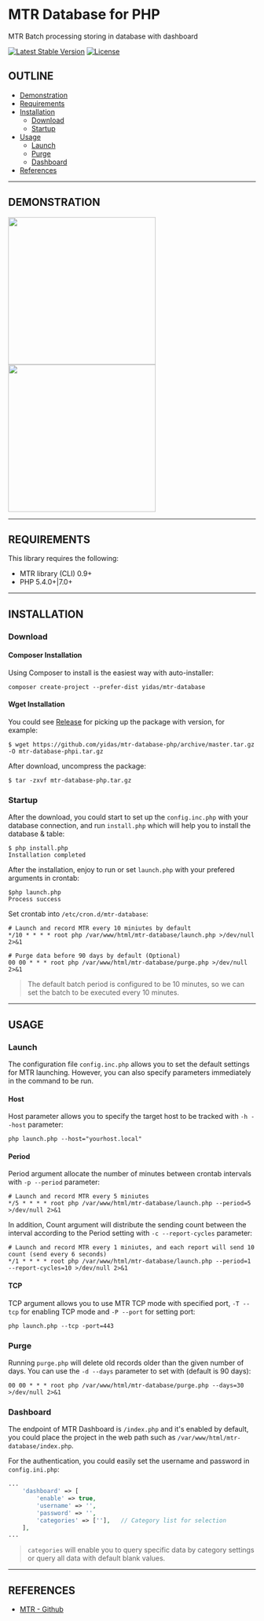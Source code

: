 MTR Database for PHP
====================

MTR Batch processing storing in database with dashboard 

[![Latest Stable Version](https://poser.pugx.org/yidas/mtr-database/v/stable?format=flat-square)](https://packagist.org/packages/yidas/mtr-database)
[![License](https://poser.pugx.org/yidas/mtr-database/license?format=flat-square)](https://packagist.org/packages/yidas/mtr-database)

OUTLINE
-------

- [Demonstration](#demonstration)
- [Requirements](#requirements)
- [Installation](#installation)
    - [Download](#download) 
    - [Startup](#startup)
- [Usage](#usage)
    - [Launch](#launch)
    - [Purge](#purge) 
    - [Dashboard](#Dashboard)
- [References](#references)

---

DEMONSTRATION
-------------

<img src="https://raw.githubusercontent.com/yidas/mtr-database-php/main/img/demo-dashboard-overview.png" height="300" /><img src="https://raw.githubusercontent.com/yidas/mtr-database-php/main/img/demo-dashboard-table-details.png" height="300" />

---

REQUIREMENTS
------------
This library requires the following:

- MTR library (CLI) 0.9+
- PHP 5.4.0+\|7.0+

---

INSTALLATION
------------

### Download

#### Composer Installation

Using Composer to install is the easiest way with auto-installer:

```shell
composer create-project --prefer-dist yidas/mtr-database
```

#### Wget Installation

You could see [Release](https://github.com/yidas/mtr-database-php/releases) for picking up the package with version, for example:
    
```shell
$ wget https://github.com/yidas/mtr-database-php/archive/master.tar.gz -O mtr-database-phpi.tar.gz
```

After download, uncompress the package:

```shell
$ tar -zxvf mtr-database-php.tar.gz
```

### Startup

After the download, you could start to set up the `config.inc.php` with your database connection, and run `install.php` which will help you to install the database & table:

```shell
$ php install.php
Installation completed
```

After the installation, enjoy to run or set `launch.php` with your prefered arguments in crontab:

```shell
$php launch.php
Process success
```

Set crontab into `/etc/cron.d/mtr-database`:

```shell
# Launch and record MTR every 10 miniutes by default
*/10 * * * * root php /var/www/html/mtr-database/launch.php >/dev/null 2>&1

# Purge data before 90 days by default (Optional)
00 00 * * * root php /var/www/html/mtr-database/purge.php >/dev/null 2>&1
```

> The default batch period is configured to be 10 minutes, so we can set the batch to be executed every 10 minutes.

---

USAGE
-----

### Launch

The configuration file `config.inc.php` allows you to set the default settings for MTR launching. However, you can also specify parameters immediately in the command to be run.

#### Host

Host parameter allows you to specify the target host to be tracked with `-h --host` parameter:

```shell
php launch.php --host="yourhost.local"
```

#### Period

Period argument allocate the number of minutes between crontab intervals with `-p --period` parameter:

```shell
# Launch and record MTR every 5 miniutes
*/5 * * * * root php /var/www/html/mtr-database/launch.php --period=5 >/dev/null 2>&1
```

In addition, Count argument will distribute the sending count between the interval according to the Period setting with `-c --report-cycles`  parameter:

```shell
# Launch and record MTR every 1 miniutes, and each report will send 10 count (send every 6 seconds)
*/1 * * * * root php /var/www/html/mtr-database/launch.php --period=1 --report-cycles=10 >/dev/null 2>&1
```

#### TCP

TCP argument allows you to use MTR TCP mode with specified port, `-T --tcp` for enabling TCP mode and `-P --port` for setting port:

```shell
php launch.php --tcp -port=443
```

### Purge

Running `purge.php` will delete old records older than the given number of days. You can use the `-d --days` parameter to set with (default is 90 days):

```shell
00 00 * * * root php /var/www/html/mtr-database/purge.php --days=30 >/dev/null 2>&1
```

### Dashboard

The endpoint of MTR Dashboard is `/index.php` and it's enabled by default, you could place the project in the web path such as `/var/www/html/mtr-database/index.php`.

For the authentication, you could easily set the username and password in `config.ini.php`:

```php
...
    'dashboard' => [
        'enable' => true,
        'username' => '',
        'password' => '',
        'categories' => [''],   // Category list for selection
    ],
...
```

> `categories` will enable you to query specific data by category settings or query all data with default blank values.


---

REFERENCES
----------

- [MTR - Github](https://github.com/traviscross/mtr)



